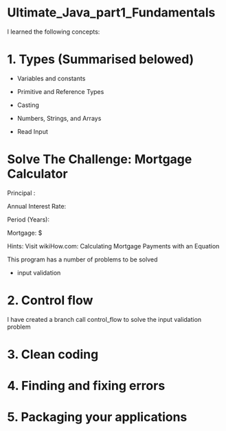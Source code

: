 # Ultimate_Java_part1_Fundamentals
I learned the following concepts:
# 1. Types (Summarised belowed)

* Variables and constants

* Primitive and Reference Types

* Casting

* Numbers, Strings, and Arrays

* Read Input
# Solve The Challenge: Mortgage Calculator

Principal : 

Annual Interest Rate: 

Period (Years):

Mortgage: $

Hints: Visit wikiHow.com: Calculating Mortgage Payments with an Equation

This program has a number of problems to be solved

- input validation

# 2. Control flow 
I have created a branch call control_flow to solve the input validation problem
# 3. Clean coding
# 4. Finding and fixing errors
# 5. Packaging your applications
